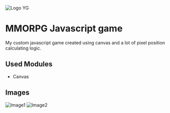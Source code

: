![Logo YG](http://github.yourigruiters.com/images/logo.png)

# MMORPG Javascript game
My custom javascript game created using canvas and a lot of pixel position calculating logic.

## Used Modules

* Canvas

## Images 

![Image1](http://github.yourigruiters.com/images/mmorpg1.png)
![Image2](http://github.yourigruiters.com/images/mmorpg2.png)